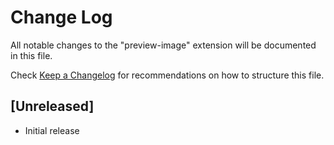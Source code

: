 # Change Log

All notable changes to the "preview-image" extension will be documented in this file.

Check [Keep a Changelog](http://keepachangelog.com/) for recommendations on how to structure this file.

## [Unreleased]

- Initial release